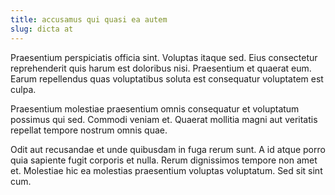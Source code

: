 ```yaml
---
title: accusamus qui quasi ea autem
slug: dicta at
---
```


Praesentium perspiciatis officia sint. Voluptas itaque sed. Eius consectetur reprehenderit quis harum est doloribus nisi. Praesentium et quaerat eum. Earum repellendus quas voluptatibus soluta est consequatur voluptatem est culpa.

Praesentium molestiae praesentium omnis consequatur et voluptatum possimus qui sed. Commodi veniam et. Quaerat mollitia magni aut veritatis repellat tempore nostrum omnis quae.

Odit aut recusandae et unde quibusdam in fuga rerum sunt. A id atque porro quia sapiente fugit corporis et nulla. Rerum dignissimos tempore non amet et. Molestiae hic ea molestias praesentium voluptas voluptatum. Sed sit sint cum.
